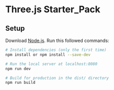 # Three.js Starter_Pack

## Setup

Download [Node.js](https://nodejs.org/en/download/).
Run this followed commands:

```bash
# Install dependencies (only the first time)
npm install or npm install --save-dev

# Run the local server at localhost:8080
npm run dev

# Build for production in the dist/ directory
npm run build
```
